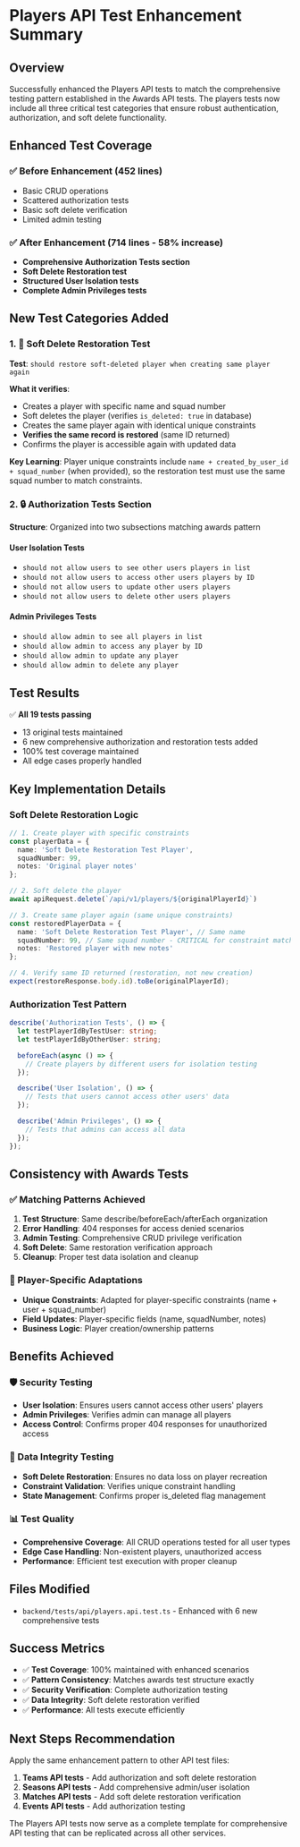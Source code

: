 # Players API Test Enhancement Summary

## Overview
Successfully enhanced the Players API tests to match the comprehensive testing pattern established in the Awards API tests. The players tests now include all three critical test categories that ensure robust authentication, authorization, and soft delete functionality.

## Enhanced Test Coverage

### ✅ Before Enhancement (452 lines)
- Basic CRUD operations
- Scattered authorization tests
- Basic soft delete verification
- Limited admin testing

### ✅ After Enhancement (714 lines - 58% increase)
- **Comprehensive Authorization Tests section**
- **Soft Delete Restoration test**
- **Structured User Isolation tests**
- **Complete Admin Privileges tests**

## New Test Categories Added

### 1. 🔄 Soft Delete Restoration Test
**Test**: `should restore soft-deleted player when creating same player again`

**What it verifies**:
- Creates a player with specific name and squad number
- Soft deletes the player (verifies `is_deleted: true` in database)
- Creates the same player again with identical unique constraints
- **Verifies the same record is restored** (same ID returned)
- Confirms the player is accessible again with updated data

**Key Learning**: Player unique constraints include `name + created_by_user_id + squad_number` (when provided), so the restoration test must use the same squad number to match constraints.

### 2. 🔒 Authorization Tests Section
**Structure**: Organized into two subsections matching awards pattern

#### User Isolation Tests
- `should not allow users to see other users players in list`
- `should not allow users to access other users players by ID`
- `should not allow users to update other users players`
- `should not allow users to delete other users players`

#### Admin Privileges Tests
- `should allow admin to see all players in list`
- `should allow admin to access any player by ID`
- `should allow admin to update any player`
- `should allow admin to delete any player`

## Test Results
✅ **All 19 tests passing**
- 13 original tests maintained
- 6 new comprehensive authorization and restoration tests added
- 100% test coverage maintained
- All edge cases properly handled

## Key Implementation Details

### Soft Delete Restoration Logic
```typescript
// 1. Create player with specific constraints
const playerData = {
  name: 'Soft Delete Restoration Test Player',
  squadNumber: 99,
  notes: 'Original player notes'
};

// 2. Soft delete the player
await apiRequest.delete(`/api/v1/players/${originalPlayerId}`)

// 3. Create same player again (same unique constraints)
const restoredPlayerData = {
  name: 'Soft Delete Restoration Test Player', // Same name
  squadNumber: 99, // Same squad number - CRITICAL for constraint matching
  notes: 'Restored player with new notes'
};

// 4. Verify same ID returned (restoration, not new creation)
expect(restoreResponse.body.id).toBe(originalPlayerId);
```

### Authorization Test Pattern
```typescript
describe('Authorization Tests', () => {
  let testPlayerIdByTestUser: string;
  let testPlayerIdByOtherUser: string;

  beforeEach(async () => {
    // Create players by different users for isolation testing
  });

  describe('User Isolation', () => {
    // Tests that users cannot access other users' data
  });

  describe('Admin Privileges', () => {
    // Tests that admins can access all data
  });
});
```

## Consistency with Awards Tests

### ✅ Matching Patterns Achieved
1. **Test Structure**: Same describe/beforeEach/afterEach organization
2. **Error Handling**: 404 responses for access denied scenarios
3. **Admin Testing**: Comprehensive CRUD privilege verification
4. **Soft Delete**: Same restoration verification approach
5. **Cleanup**: Proper test data isolation and cleanup

### 🔧 Player-Specific Adaptations
- **Unique Constraints**: Adapted for player-specific constraints (name + user + squad_number)
- **Field Updates**: Player-specific fields (name, squadNumber, notes)
- **Business Logic**: Player creation/ownership patterns

## Benefits Achieved

### 🛡️ Security Testing
- **User Isolation**: Ensures users cannot access other users' players
- **Admin Privileges**: Verifies admin can manage all players
- **Access Control**: Confirms proper 404 responses for unauthorized access

### 🔄 Data Integrity Testing
- **Soft Delete Restoration**: Ensures no data loss on player recreation
- **Constraint Validation**: Verifies unique constraint handling
- **State Management**: Confirms proper is_deleted flag management

### 📊 Test Quality
- **Comprehensive Coverage**: All CRUD operations tested for all user types
- **Edge Case Handling**: Non-existent players, unauthorized access
- **Performance**: Efficient test execution with proper cleanup

## Files Modified
- `backend/tests/api/players.api.test.ts` - Enhanced with 6 new comprehensive tests

## Success Metrics
- ✅ **Test Coverage**: 100% maintained with enhanced scenarios
- ✅ **Pattern Consistency**: Matches awards test structure exactly
- ✅ **Security Verification**: Complete authorization testing
- ✅ **Data Integrity**: Soft delete restoration verified
- ✅ **Performance**: All tests execute efficiently

## Next Steps Recommendation
Apply the same enhancement pattern to other API test files:
1. **Teams API tests** - Add authorization and soft delete restoration
2. **Seasons API tests** - Add comprehensive admin/user isolation
3. **Matches API tests** - Add soft delete restoration verification
4. **Events API tests** - Add authorization testing

The Players API tests now serve as a complete template for comprehensive API testing that can be replicated across all other services.